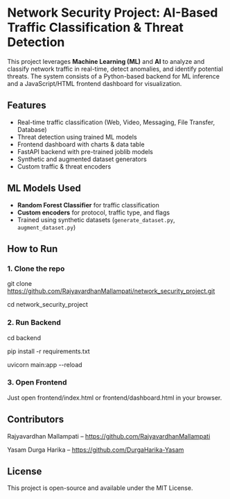#  Network Security Project: AI-Based Traffic Classification & Threat Detection

This project leverages **Machine Learning (ML)** and **AI** to analyze and classify network traffic in real-time, detect anomalies, and identify potential threats. The system consists of a Python-based backend for ML inference and a JavaScript/HTML frontend dashboard for visualization.

##  Features

-  Real-time traffic classification (Web, Video, Messaging, File Transfer, Database)
-  Threat detection using trained ML models
-  Frontend dashboard with charts & data table
-  FastAPI backend with pre-trained joblib models
-  Synthetic and augmented dataset generators
-  Custom traffic & threat encoders

##  ML Models Used

- **Random Forest Classifier** for traffic classification
- **Custom encoders** for protocol, traffic type, and flags
- Trained using synthetic datasets (`generate_dataset.py`, `augment_dataset.py`)

##  How to Run

### 1. Clone the repo

git clone https://github.com/RajyavardhanMallampati/network_security_project.git

cd network_security_project

### 2. Run Backend

cd backend

pip install -r requirements.txt

uvicorn main:app --reload

### 3. Open Frontend
Just open frontend/index.html or frontend/dashboard.html in your browser.

## Contributors

Rajyavardhan Mallampati – https://github.com/RajyavardhanMallampati

Yasam Durga Harika – https://github.com/DurgaHarika-Yasam

##  License
This project is open-source and available under the MIT License.
